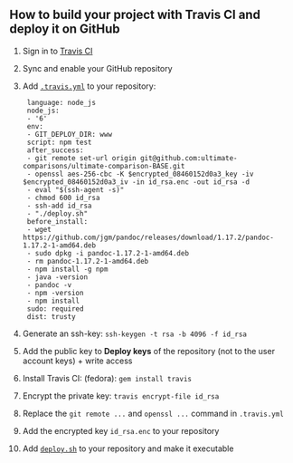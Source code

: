 ## How to build your project with Travis CI and deploy it on GitHub
1. Sign in to [Travis CI](https://travis-ci.org/)
2. Sync and enable your GitHub repository
3. Add [`.travis.yml`](https://docs.travis-ci.com/user/customizing-the-build) to your repository:
  
        language: node_js
        node_js:
        - '6'
        env:
        - GIT_DEPLOY_DIR: www
        script: npm test
        after_success:
        - git remote set-url origin git@github.com:ultimate-comparisons/ultimate-comparison-BASE.git
        - openssl aes-256-cbc -K $encrypted_08460152d0a3_key -iv $encrypted_08460152d0a3_iv -in id_rsa.enc -out id_rsa -d
        - eval "$(ssh-agent -s)"
        - chmod 600 id_rsa
        - ssh-add id_rsa
        - "./deploy.sh"
        before_install:
        - wget https://github.com/jgm/pandoc/releases/download/1.17.2/pandoc-1.17.2-1-amd64.deb
        - sudo dpkg -i pandoc-1.17.2-1-amd64.deb
        - rm pandoc-1.17.2-1-amd64.deb
        - npm install -g npm
        - java -version
        - pandoc -v
        - npm -version
        - npm install
        sudo: required
        dist: trusty


4. Generate an ssh-key:
`ssh-keygen -t rsa -b 4096 -f id_rsa`
5. Add the public key to **Deploy keys** of the repository (not to the user account keys) + write access
6. Install Travis CI:
(fedora): `gem install travis`
7. Encrypt the private key:
    `travis encrypt-file id_rsa`
8. Replace the `git remote ...` and `openssl ...` command in `.travis.yml`
9. Add the encrypted key `id_rsa.enc` to your repository
11. Add [`deploy.sh`](https://github.com/X1011/git-directory-deploy) to your repository and make it executable